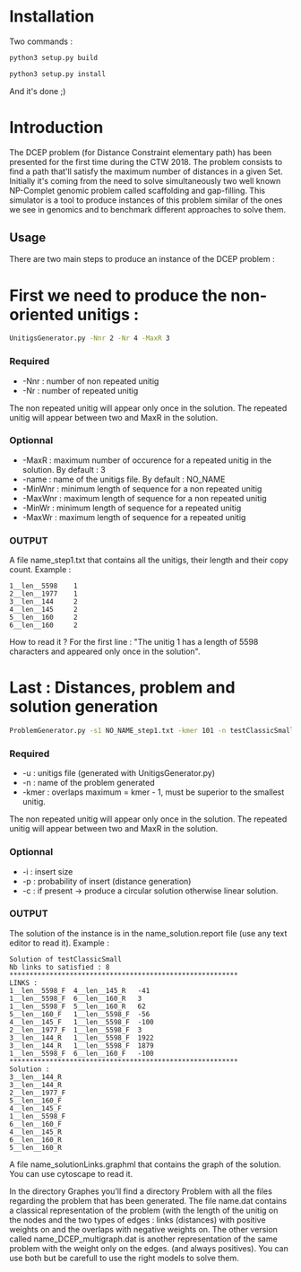 # Installation
Two commands :
```sh
python3 setup.py build
```
```sh
python3 setup.py install
```
And it's done ;)

# Introduction
The DCEP problem (for Distance Constraint elementary path) has been presented for the first time during the CTW 2018.
The problem consists to find a path that'll satisfy the maximum number of distances in a given Set.
Initially it's coming from the need to solve simultaneously two well known NP-Complet genomic problem called scaffolding and gap-filling.
This simulator is a tool to produce instances of this problem similar of the ones we see in genomics and to benchmark different approaches to solve them.

## Usage
There are two main steps to produce an instance of the DCEP problem :

# First we need to produce the non-oriented unitigs :
```sh
UnitigsGenerator.py -Nnr 2 -Nr 4 -MaxR 3
```

### Required
* -Nnr : number of non repeated unitig
* -Nr : number of repeated unitig

The non repeated unitig will appear only once in the solution.
The repeated unitig will appear between two and MaxR in the solution.

### Optionnal
* -MaxR   : maximum number of occurence for a repeated unitig in the solution. By default : 3
* -name   : name of the unitigs file. By default : NO_NAME
* -MinWnr : minimum length of sequence for a non repeated unitig
* -MaxWnr : maximum length of sequence for a non repeated unitig
* -MinWr  : minimum length of sequence for a repeated unitig
* -MaxWr  : maximum length of sequence for a repeated unitig

### OUTPUT
A file name_step1.txt that contains all the unitigs, their length and their copy count.
Example :
```
1__len__5598	1
2__len__1977	1
3__len__144	    2
4__len__145	    2
5__len__160	    2
6__len__160	    2

```

How to read it ? For the first line : "The unitig 1 has a length of 5598 characters and appeared only once in the solution".

# Last : Distances, problem and solution generation
```sh
ProblemGenerator.py -s1 NO_NAME_step1.txt -kmer 101 -n testClassicSmall

```
### Required
* -u : unitigs file (generated with UnitigsGenerator.py)
* -n : name of the problem generated
* -kmer : overlaps maximum = kmer - 1, must be superior to the smallest unitig.

The non repeated unitig will appear only once in the solution.
The repeated unitig will appear between two and MaxR in the solution.

### Optionnal
* -i : insert size
* -p : probability of insert (distance generation)
* -c : if present -> produce a circular solution otherwise linear solution.

### OUTPUT
The solution of the instance is in the name_solution.report file (use any text editor to read it).
Example :
```
Solution of testClassicSmall
Nb links to satisfied : 8
*********************************************************
LINKS :
1__len__5598_F	4__len__145_R	-41
1__len__5598_F	6__len__160_R	3
1__len__5598_F	5__len__160_R	62
5__len__160_F	1__len__5598_F	-56
4__len__145_F	1__len__5598_F	-100
2__len__1977_F	1__len__5598_F	3
3__len__144_R	1__len__5598_F	1922
3__len__144_R	1__len__5598_F	1879
1__len__5598_F	6__len__160_F	-100
*********************************************************
Solution :
3__len__144_R
3__len__144_R
2__len__1977_F
5__len__160_F
4__len__145_F
1__len__5598_F
6__len__160_F
4__len__145_R
6__len__160_R
5__len__160_R
```

A file name_solutionLinks.graphml that contains the graph of the solution. You can use cytoscape to read it.

In the directory Graphes you'll find a directory Problem with all the files regarding the problem that has been generated.
The file name.dat contains a classical representation of the problem (with the length of the unitig on the nodes and the two types of edges :
links (distances) with positive weights on and the overlaps with negative weights on.
The other version called name_DCEP_multigraph.dat is another representation of the same problem with the weight only on the edges. (and always positives).
You can use both but be carefull to use the right models to solve them.



